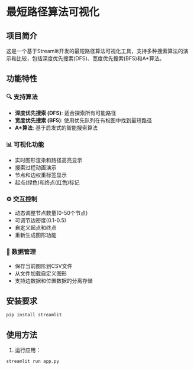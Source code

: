 # 最短路径算法可视化

## 项目简介

这是一个基于Streamlit开发的最短路径算法可视化工具，支持多种搜索算法的演示和比较，包括深度优先搜索(DFS)、宽度优先搜索(BFS)和A*算法。

## 功能特性

### 🔍 支持算法
- **深度优先搜索 (DFS)**: 适合探索所有可能路径
- **宽度优先搜索 (BFS)**: 使用优先队列在有权图中找到最短路径
- **A*算法**: 基于启发式的智能搜索算法

### 📊 可视化功能
- 实时图形渲染和路径高亮显示
- 搜索过程动画演示
- 节点和边权重标签显示
- 起点(绿色)和终点(红色)标记

### ⚙️ 交互控制
- 动态调整节点数量(0-50个节点)
- 可调节边密度(0.1-0.5)
- 自定义起点和终点
- 重新生成图形功能

### 💾 数据管理
- 保存当前图形到CSV文件
- 从文件加载自定义图形
- 支持边数据和位置数据的分离存储

## 安装要求

```bash
pip install streamlit
```

## 使用方法

1. 运行应用：

```bash
streamlit run app.py
```
